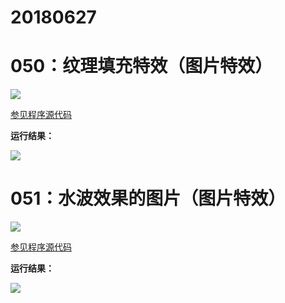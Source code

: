 # 20180627

# 050：纹理填充特效（图片特效）

<img src="http://image.renkaigis.com/keepcoding/2018062701.png">

<a href="https://github.com/renkaigis/KeepCoding/tree/master/2018/06/27" target="_blank">参见程序源代码</a>

**运行结果：**

<img src="http://image.renkaigis.com/keepcoding/2018062702.png">

# 051：水波效果的图片（图片特效）

<img src="http://image.renkaigis.com/keepcoding/2018062703.png">

<a href="https://github.com/renkaigis/KeepCoding/tree/master/2018/06/27" target="_blank">参见程序源代码</a>

**运行结果：**

<img src="http://image.renkaigis.com/keepcoding/2018062704.png">